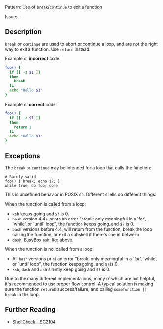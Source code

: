 Pattern: Use of `break`/`continue` to exit a function

Issue: -

## Description

`break` or `continue` are used to abort or continue a loop, and are not the right way to exit a function. Use `return` instead.

Example of **incorrect** code:

```sh
foo() {
  if [[ -z $1 ]]
  then
    break
  fi
  echo "Hello $1"
}
```

Example of **correct** code:

```sh
foo() {
  if [[ -z $1 ]]
  then
    return 1
  fi
  echo "Hello $1"
}
```
## Exceptions

The `break` or `continue` may be intended for a loop that calls the function:

```
# Rarely valid
foo() { break; echo $?; }
while true; do foo; done
```

This is undefined behavior in POSIX sh. Different shells do different things.

When the function is called from a loop:

* `ksh` keeps going and `$?` is 0.
* `bash` version 4.4+ prints an error "break: only meaningful in a \`for', \`while', or \`until' loop", the function keeps going, and `$?` is 0. 
* `bash` versions before 4.4, will return from the function, break the loop calling the function, or exit a subshell if there's one in between.
* `dash`, BusyBox `ash`: like above.

When the function is not called from a loop:

* All `bash` versions print an error "break: only meaningful in a \`for', \`while', or \`until' loop", the function keeps going, and `$?` is 0. 
* `ksh`, `dash` and `ash` silently keep going and `$?` is 0.

Due to the many different implementations, many of which are not helpful, it's recommended to use proper flow control. A typical solution is making sure the function `return`s success/failure, and calling `somefunction || break` in the loop.

## Further Reading

* [ShellCheck - SC2104](https://github.com/koalaman/shellcheck/wiki/SC2104)
